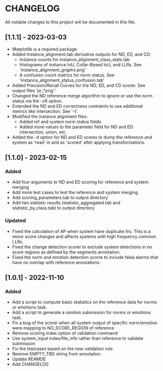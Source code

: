 # CHANGELOG
All notable changes to this project will be documented in this file.

## [1.1.1] - 2023-03-03
- Matplotlib is a required package
- Added Instance_alignment.tab derivative outputs for ND, ED, and CD:
  - Instance counts for instance_alignment_class_stats.tab
  - Histograms of instance IoU, Collar-Based IoU, and LLRs. See 'instance_alignment_grqphs.png'
  - A confusion count matrics for norm status.  See 'instance_alignment_status_confusion.tab'
- Added Precision/Recall Curves for the ND, ED, and CD scorer.  See output files 'pr_*png'.'
- Changed the ND reference merge algorithm to ignore or use the norm status via the -vR option.
- Extended the ND and ED correctness contraints to use additional metrics like intersection.  See '-t'.
- Modified the instance alignment files:
  - Added ref and system norm status fields
  - Added more values to the parameter field for ND and ED. intersection, union, etc.
- Added the -d option for ND and ED scores to dump the reference and system as 'read' in and as 'scored' after applying transformations.

## [1.1.0] - 2023-02-15
### Added
- Add four arguments to ND and ED scoring for reference and system merging
- Add more test cases to test the reference and system merging
- Add scoring_parameters.tab to output directory
- Add two statistic results (statistic_aggregated.tab and statistic_by_class.tab) to output directory

### Updated
- Fixed the calculation of AP when system have duplicate llrs.  This is a minor score changes and affects systems with high frequency common LLRs.
- Fixed the change detection scorer to exclude system detections in no score regions as defined by the segments annotation.
- Fixed the norm and emotion detection scorre to include false alarms that have no overlap with reference annotations.

## [1.0.1] - 2022-11-10
### Added
- Add a script to compute basic statistics on the reference data for norms or emotions task.
- Add a script to generate a random submission for norms or emotions task.
- Fix a bug of the scorer when all system output of specific norm/emotion were mapping to NO_SCORE_REGION of reference
- Remove scoring index option of validation command
- Use system_input index/file_info rather than reference to validate submission
- Fix the testcases based on the new validation rule
- Remove EMPTY_TBD string from annotation
- Update REAMDE
- Add CHANGELOG
